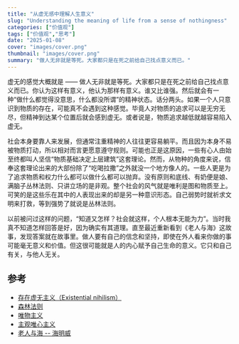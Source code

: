 ```yaml
---
title: "从虚无感中理解人生意义"
slug: "Understanding the meaning of life from a sense of nothingness"
categories: ["价值观"]
tags: ["价值观","思考"]
date: "2025-01-08"
cover: "images/cover.png"
thumbnail: "images/cover.png"
summary: "做人无非就是等死。大家都只是在死之前给自己找点意义而已。"
---
```


虚无的感觉大概就是 —— 做人无非就是等死。大家都只是在死之前给自己找点意义而已。你认为这样有意义，他认为那样有意义。谁又比谁强。然后就会有一种“做什么都觉得没意思，什么都没所谓”的精神状态。话分两头。如果一个人只意识到物质的存在，可能真不会遇到这种感觉。毕竟人对物质的追求可以是无穷无尽，但精神到达某个位置后就会感到虚无。或者说是，物质追求越低就越容易陷入虚无。

社会本身要靠人来发展，但通常注重精神的人往往更容易躺平。而且因为本身不易被物质打动，所以相对而言更愿意遵守规则。可能也正是这原因，一些有心人由始至终都叫人坚信“物质基础决定上层建筑”这套理论。然而，从物种的角度来说，信奉这套理论出来的大部份除了“吃喝拉撒”之外就没一个地方像人的。一些人更是为了追求物质和权力什么都可以做什么都可以抛弃。没有原则和底线、有奶便是娘、满脑子丛林法则、只讲立场的是非观。整个社会的风气就是唯利是图和物质至上。可笑的是这些乐在其中的人表现出来的却是另一种意识形态。自己弱势时就祈求文明来打救，等到强势了就说是丛林法则。

以前被问过这样的问题，“知道又怎样？社会就这样，个人根本无能为力”。当时我真不知道怎样回答是好，因为确实有其道理。直至最近重新看到《老人与海》这故事，发现答案就在故事里。做人要有自己的信念和坚持，即使在外人看来你做的事可能毫无意义和价值。但这很可能就是人的内心赋予自己生命的意义。它只和自己有关，与他人无关。

## 参考
- [存在虚无主义（Existential nihilism）](https://en.wikipedia.org/wiki/Existential_nihilism)
- [森林法则](https://zh.wikipedia.org/wiki/%E6%A3%AE%E6%9E%97%E6%B3%95%E5%89%87)
- [唯物主义](https://zh.wikipedia.org/wiki/%E5%94%AF%E7%89%A9%E4%B8%BB%E4%B9%89)
- [主观唯心主义](https://zh.wikipedia.org/wiki/%E4%B8%BB%E8%A7%82%E5%94%AF%E5%BF%83%E4%B8%BB%E4%B9%89)
- [老人与海 -- 海明威](https://book.douban.com/subject/3815129/)